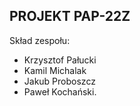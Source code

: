 ## PROJEKT PAP-22Z 

Skład zespołu:
* Krzysztof Pałucki
* Kamil Michalak
* Jakub Proboszcz
* Paweł Kochański.